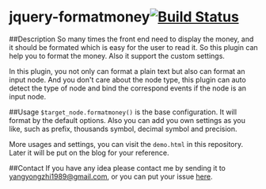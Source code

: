 jquery-formatmoney[![Build Status](https://travis-ci.org/sgyyz/jquery-formatmoney.svg?branch=master)](https://travis-ci.org/sgyyz/jquery-formatmoney)
==================

##Description
So many times the front end need to display the money, and it should be formated which is easy for the user to read it. So this plugin can help you to format the money. Also it support the custom settings.

In this plugin, you not only can format a plain text but also can format an input node. And you don't care about the node type, this plugin can auto detect the type of node and bind the correspond events if the node is an input node.


##Usage
`$target_node.formatmoney()` is the base configuration. It will format by the default options. Also you can add you own settings as you like, such as prefix, thousands symbol, decimal symbol and precision.

More usages and settings, you can visit the `demo.html` in this repository. Later it will be put on the blog for your reference.

##Contact
If you have any idea please contact me by sending it to [yangyongzhi1989@gmail.com](yangyongzhi1989@gmail.com), or you can put your issue [here](https://github.com/sgyyz/jquery-formatmoney/issues).